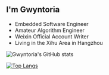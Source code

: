 ## I'm Gwyntoria

- Embedded Software Engineer
- Amateur Algorithm Engineer
- Weixin Official Account Writer
- Living in the Xihu Area in Hangzhou

![Gwyntoria's GitHub stats](https://github-readme-stats.vercel.app/api?username=Anzel77&show_icons=true&theme=dracula)

[![Top Langs](https://github-readme-stats.vercel.app/api/top-langs/?username=Anzel77&show_icons=true&theme=dracula&layout=compact)](https://github.com/anuraghazra/github-readme-stats)
